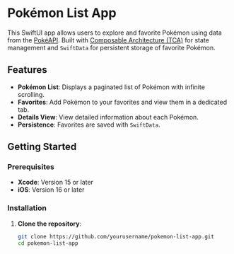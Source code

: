 # Pokémon List App

This SwiftUI app allows users to explore and favorite Pokémon using data from the [PokéAPI](https://pokeapi.co/). Built with [Composable Architecture (TCA)](https://github.com/pointfreeco/swift-composable-architecture) for state management and `SwiftData` for persistent storage of favorite Pokémon.

## Features

- **Pokémon List**: Displays a paginated list of Pokémon with infinite scrolling.
- **Favorites**: Add Pokémon to your favorites and view them in a dedicated tab.
- **Details View**: View detailed information about each Pokémon.
- **Persistence**: Favorites are saved with `SwiftData`.

## Getting Started

### Prerequisites

- **Xcode**: Version 15 or later
- **iOS**: Version 16 or later

### Installation

1. **Clone the repository**:
   ```bash
   git clone https://github.com/yourusername/pokemon-list-app.git
   cd pokemon-list-app
